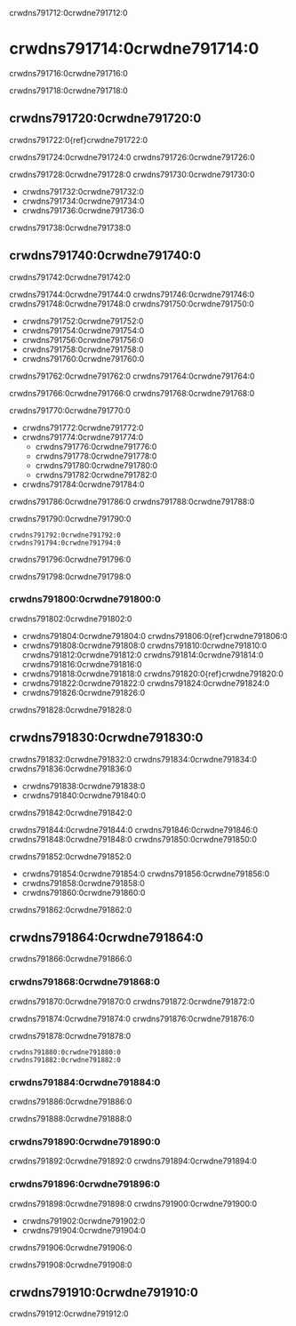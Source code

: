 crwdns791712:0crwdne791712:0
# crwdns791714:0crwdne791714:0

crwdns791716:0crwdne791716:0

crwdns791718:0crwdne791718:0
## crwdns791720:0crwdne791720:0

crwdns791722:0{ref}crwdne791722:0

crwdns791724:0crwdne791724:0 crwdns791726:0crwdne791726:0

crwdns791728:0crwdne791728:0 crwdns791730:0crwdne791730:0

- crwdns791732:0crwdne791732:0
- crwdns791734:0crwdne791734:0
- crwdns791736:0crwdne791736:0

crwdns791738:0crwdne791738:0
## crwdns791740:0crwdne791740:0

crwdns791742:0crwdne791742:0

crwdns791744:0crwdne791744:0 crwdns791746:0crwdne791746:0 crwdns791748:0crwdne791748:0 crwdns791750:0crwdne791750:0

- crwdns791752:0crwdne791752:0
- crwdns791754:0crwdne791754:0
- crwdns791756:0crwdne791756:0
- crwdns791758:0crwdne791758:0
- crwdns791760:0crwdne791760:0

crwdns791762:0crwdne791762:0 crwdns791764:0crwdne791764:0

crwdns791766:0crwdne791766:0 crwdns791768:0crwdne791768:0

crwdns791770:0crwdne791770:0

- crwdns791772:0crwdne791772:0
- crwdns791774:0crwdne791774:0
  - crwdns791776:0crwdne791776:0
  - crwdns791778:0crwdne791778:0
  - crwdns791780:0crwdne791780:0
  - crwdns791782:0crwdne791782:0
- crwdns791784:0crwdne791784:0

crwdns791786:0crwdne791786:0 crwdns791788:0crwdne791788:0

crwdns791790:0crwdne791790:0

```{figure} ../figures/binder-comic.png
crwdns791792:0crwdne791792:0
crwdns791794:0crwdne791794:0
```

crwdns791796:0crwdne791796:0

crwdns791798:0crwdne791798:0
### crwdns791800:0crwdne791800:0

crwdns791802:0crwdne791802:0

- crwdns791804:0crwdne791804:0 crwdns791806:0{ref}crwdne791806:0
- crwdns791808:0crwdne791808:0 crwdns791810:0crwdne791810:0 crwdns791812:0crwdne791812:0 crwdns791814:0crwdne791814:0 crwdns791816:0crwdne791816:0
- crwdns791818:0crwdne791818:0 crwdns791820:0{ref}crwdne791820:0
- crwdns791822:0crwdne791822:0 crwdns791824:0crwdne791824:0
- crwdns791826:0crwdne791826:0

crwdns791828:0crwdne791828:0
## crwdns791830:0crwdne791830:0

crwdns791832:0crwdne791832:0 crwdns791834:0crwdne791834:0 crwdns791836:0crwdne791836:0

- crwdns791838:0crwdne791838:0
- crwdns791840:0crwdne791840:0

crwdns791842:0crwdne791842:0

crwdns791844:0crwdne791844:0 crwdns791846:0crwdne791846:0 crwdns791848:0crwdne791848:0 crwdns791850:0crwdne791850:0

crwdns791852:0crwdne791852:0

- crwdns791854:0crwdne791854:0 crwdns791856:0crwdne791856:0
- crwdns791858:0crwdne791858:0
- crwdns791860:0crwdne791860:0

crwdns791862:0crwdne791862:0
## crwdns791864:0crwdne791864:0

crwdns791866:0crwdne791866:0

### crwdns791868:0crwdne791868:0

crwdns791870:0crwdne791870:0 crwdns791872:0crwdne791872:0

crwdns791874:0crwdne791874:0 crwdns791876:0crwdne791876:0

crwdns791878:0crwdne791878:0

```{figure} ../figures/binder_notebook_banner.jpg
crwdns791880:0crwdne791880:0
crwdns791882:0crwdne791882:0
```

### crwdns791884:0crwdne791884:0

crwdns791886:0crwdne791886:0

crwdns791888:0crwdne791888:0

### crwdns791890:0crwdne791890:0

crwdns791892:0crwdne791892:0 crwdns791894:0crwdne791894:0

### crwdns791896:0crwdne791896:0

crwdns791898:0crwdne791898:0 crwdns791900:0crwdne791900:0

- crwdns791902:0crwdne791902:0
- crwdns791904:0crwdne791904:0

crwdns791906:0crwdne791906:0

crwdns791908:0crwdne791908:0
## crwdns791910:0crwdne791910:0

crwdns791912:0crwdne791912:0
